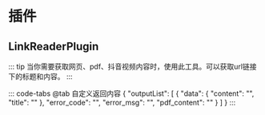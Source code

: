 # 插件

## LinkReaderPlugin
::: tip
当你需要获取网页、pdf、抖音视频内容时，使用此工具。可以获取url链接下的标题和内容。
:::

::: code-tabs
@tab 自定义返回内容
{
    "outputList": [
        {
            "data": {
                "content": "",
                "title": ""
            },
            "error_code": "",
            "error_msg": "",
            "pdf_content": ""
        }
    ]
}
:::
